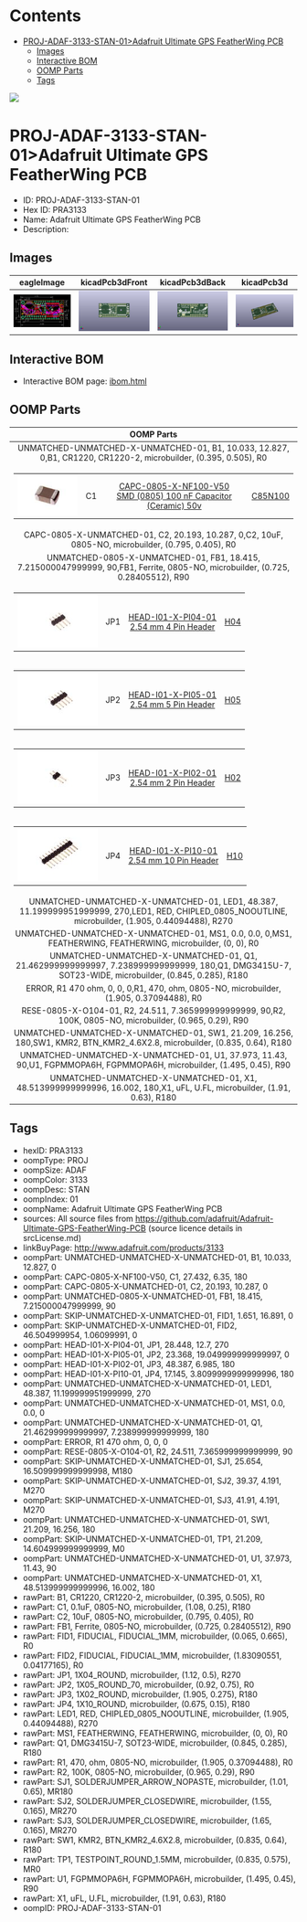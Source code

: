



Contents
========

* [PROJ-ADAF-3133-STAN-01>Adafruit Ultimate GPS FeatherWing PCB](#proj-adaf-3133-stan-01adafruit-ultimate-gps-featherwing-pcb)
	* [Images](#images)
	* [Interactive BOM](#interactive-bom)
	* [OOMP Parts](#oomp-parts)
	* [Tags](#tags)
  
![][im]
# PROJ-ADAF-3133-STAN-01>Adafruit Ultimate GPS FeatherWing PCB

- ID: PROJ-ADAF-3133-STAN-01
- Hex ID: PRA3133
- Name: Adafruit Ultimate GPS FeatherWing PCB
- Description: 

## Images
  
  

|eagleImage|kicadPcb3dFront|kicadPcb3dBack|kicadPcb3d|
| :---: | :---: | :---: | :---: |
|[![eagleImage](eagleImage_140.png)](eagleImage_600.png)|[![kicadPcb3dFront](kicadPcb3dFront_140.png)](kicadPcb3dFront_600.png)|[![kicadPcb3dBack](kicadPcb3dBack_140.png)](kicadPcb3dBack_600.png)|[![kicadPcb3d](kicadPcb3d_140.png)](kicadPcb3d_600.png)|

## Interactive BOM

- Interactive BOM page: [ibom.html](kicad/bom/ibom.html)

## OOMP Parts
  

|OOMP Parts|
| :---: |
|UNMATCHED-UNMATCHED-X-UNMATCHED-01, B1, 10.033, 12.827, 0,B1, CR1220, CR1220-2, microbuilder, (0.395, 0.505), R0|
|<table><tr><td>![CAPC-0805-X-NF100-V50](https://raw.githubusercontent.com/oomlout/oomlout_OOMP_parts/main/CAPC-0805-X-NF100-V50/image_140.jpg)</td><td> C1</td><td>[CAPC-0805-X-NF100-V50<br>SMD (0805) 100 nF Capacitor (Ceramic) 50v](https://github.com/oomlout/oomlout_OOMP_parts/tree/main/CAPC-0805-X-NF100-V50/)</td><td>[C85N100](https://github.com/oomlout/oomlout_OOMP_parts/tree/main/CAPC-0805-X-NF100-V50/)</td></tr></table>|
|CAPC-0805-X-UNMATCHED-01, C2, 20.193, 10.287, 0,C2, 10uF, 0805-NO, microbuilder, (0.795, 0.405), R0|
|UNMATCHED-0805-X-UNMATCHED-01, FB1, 18.415, 7.215000047999999, 90,FB1, Ferrite, 0805-NO, microbuilder, (0.725, 0.28405512), R90|
|<table><tr><td>![HEAD-I01-X-PI04-01](https://raw.githubusercontent.com/oomlout/oomlout_OOMP_parts/main/HEAD-I01-X-PI04-01/image_140.jpg)</td><td> JP1</td><td>[HEAD-I01-X-PI04-01<br>2.54 mm 4 Pin Header](https://github.com/oomlout/oomlout_OOMP_parts/tree/main/HEAD-I01-X-PI04-01/)</td><td>[H04](https://github.com/oomlout/oomlout_OOMP_parts/tree/main/HEAD-I01-X-PI04-01/)</td></tr></table>|
|<table><tr><td>![HEAD-I01-X-PI05-01](https://raw.githubusercontent.com/oomlout/oomlout_OOMP_parts/main/HEAD-I01-X-PI05-01/image_140.jpg)</td><td> JP2</td><td>[HEAD-I01-X-PI05-01<br>2.54 mm 5 Pin Header](https://github.com/oomlout/oomlout_OOMP_parts/tree/main/HEAD-I01-X-PI05-01/)</td><td>[H05](https://github.com/oomlout/oomlout_OOMP_parts/tree/main/HEAD-I01-X-PI05-01/)</td></tr></table>|
|<table><tr><td>![HEAD-I01-X-PI02-01](https://raw.githubusercontent.com/oomlout/oomlout_OOMP_parts/main/HEAD-I01-X-PI02-01/image_140.jpg)</td><td> JP3</td><td>[HEAD-I01-X-PI02-01<br>2.54 mm 2 Pin Header](https://github.com/oomlout/oomlout_OOMP_parts/tree/main/HEAD-I01-X-PI02-01/)</td><td>[H02](https://github.com/oomlout/oomlout_OOMP_parts/tree/main/HEAD-I01-X-PI02-01/)</td></tr></table>|
|<table><tr><td>![HEAD-I01-X-PI10-01](https://raw.githubusercontent.com/oomlout/oomlout_OOMP_parts/main/HEAD-I01-X-PI10-01/image_140.jpg)</td><td> JP4</td><td>[HEAD-I01-X-PI10-01<br>2.54 mm 10 Pin Header](https://github.com/oomlout/oomlout_OOMP_parts/tree/main/HEAD-I01-X-PI10-01/)</td><td>[H10](https://github.com/oomlout/oomlout_OOMP_parts/tree/main/HEAD-I01-X-PI10-01/)</td></tr></table>|
|UNMATCHED-UNMATCHED-X-UNMATCHED-01, LED1, 48.387, 11.199999951999999, 270,LED1, RED, CHIPLED_0805_NOOUTLINE, microbuilder, (1.905, 0.44094488), R270|
|UNMATCHED-UNMATCHED-X-UNMATCHED-01, MS1, 0.0, 0.0, 0,MS1, FEATHERWING, FEATHERWING, microbuilder, (0, 0), R0|
|UNMATCHED-UNMATCHED-X-UNMATCHED-01, Q1, 21.462999999999997, 7.238999999999999, 180,Q1, DMG3415U-7, SOT23-WIDE, microbuilder, (0.845, 0.285), R180|
|ERROR, R1 470 ohm, 0, 0, 0,R1, 470, ohm, 0805-NO, microbuilder, (1.905, 0.37094488), R0|
|RESE-0805-X-O104-01, R2, 24.511, 7.365999999999999, 90,R2, 100K, 0805-NO, microbuilder, (0.965, 0.29), R90|
|UNMATCHED-UNMATCHED-X-UNMATCHED-01, SW1, 21.209, 16.256, 180,SW1, KMR2, BTN_KMR2_4.6X2.8, microbuilder, (0.835, 0.64), R180|
|UNMATCHED-UNMATCHED-X-UNMATCHED-01, U1, 37.973, 11.43, 90,U1, FGPMMOPA6H, FGPMMOPA6H, microbuilder, (1.495, 0.45), R90|
|UNMATCHED-UNMATCHED-X-UNMATCHED-01, X1, 48.513999999999996, 16.002, 180,X1, uFL, U.FL, microbuilder, (1.91, 0.63), R180|

## Tags

- hexID: PRA3133
- oompType: PROJ
- oompSize: ADAF
- oompColor: 3133
- oompDesc: STAN
- oompIndex: 01
- oompName: Adafruit Ultimate GPS FeatherWing PCB
- sources: All source files from https://github.com/adafruit/Adafruit-Ultimate-GPS-FeatherWing-PCB (source licence details in srcLicense.md)
- linkBuyPage: http://www.adafruit.com/products/3133
- oompPart: UNMATCHED-UNMATCHED-X-UNMATCHED-01, B1, 10.033, 12.827, 0
- oompPart: CAPC-0805-X-NF100-V50, C1, 27.432, 6.35, 180
- oompPart: CAPC-0805-X-UNMATCHED-01, C2, 20.193, 10.287, 0
- oompPart: UNMATCHED-0805-X-UNMATCHED-01, FB1, 18.415, 7.215000047999999, 90
- oompPart: SKIP-UNMATCHED-X-UNMATCHED-01, FID1, 1.651, 16.891, 0
- oompPart: SKIP-UNMATCHED-X-UNMATCHED-01, FID2, 46.504999954, 1.06099991, 0
- oompPart: HEAD-I01-X-PI04-01, JP1, 28.448, 12.7, 270
- oompPart: HEAD-I01-X-PI05-01, JP2, 23.368, 19.049999999999997, 0
- oompPart: HEAD-I01-X-PI02-01, JP3, 48.387, 6.985, 180
- oompPart: HEAD-I01-X-PI10-01, JP4, 17.145, 3.8099999999999996, 180
- oompPart: UNMATCHED-UNMATCHED-X-UNMATCHED-01, LED1, 48.387, 11.199999951999999, 270
- oompPart: UNMATCHED-UNMATCHED-X-UNMATCHED-01, MS1, 0.0, 0.0, 0
- oompPart: UNMATCHED-UNMATCHED-X-UNMATCHED-01, Q1, 21.462999999999997, 7.238999999999999, 180
- oompPart: ERROR, R1 470 ohm, 0, 0, 0
- oompPart: RESE-0805-X-O104-01, R2, 24.511, 7.365999999999999, 90
- oompPart: SKIP-UNMATCHED-X-UNMATCHED-01, SJ1, 25.654, 16.509999999999998, M180
- oompPart: SKIP-UNMATCHED-X-UNMATCHED-01, SJ2, 39.37, 4.191, M270
- oompPart: SKIP-UNMATCHED-X-UNMATCHED-01, SJ3, 41.91, 4.191, M270
- oompPart: UNMATCHED-UNMATCHED-X-UNMATCHED-01, SW1, 21.209, 16.256, 180
- oompPart: SKIP-UNMATCHED-X-UNMATCHED-01, TP1, 21.209, 14.604999999999999, M0
- oompPart: UNMATCHED-UNMATCHED-X-UNMATCHED-01, U1, 37.973, 11.43, 90
- oompPart: UNMATCHED-UNMATCHED-X-UNMATCHED-01, X1, 48.513999999999996, 16.002, 180
- rawPart: B1, CR1220, CR1220-2, microbuilder, (0.395, 0.505), R0
- rawPart: C1, 0.1uF, 0805-NO, microbuilder, (1.08, 0.25), R180
- rawPart: C2, 10uF, 0805-NO, microbuilder, (0.795, 0.405), R0
- rawPart: FB1, Ferrite, 0805-NO, microbuilder, (0.725, 0.28405512), R90
- rawPart: FID1, FIDUCIAL, FIDUCIAL_1MM, microbuilder, (0.065, 0.665), R0
- rawPart: FID2, FIDUCIAL, FIDUCIAL_1MM, microbuilder, (1.83090551, 0.04177165), R0
- rawPart: JP1, 1X04_ROUND, microbuilder, (1.12, 0.5), R270
- rawPart: JP2, 1X05_ROUND_70, microbuilder, (0.92, 0.75), R0
- rawPart: JP3, 1X02_ROUND, microbuilder, (1.905, 0.275), R180
- rawPart: JP4, 1X10_ROUND, microbuilder, (0.675, 0.15), R180
- rawPart: LED1, RED, CHIPLED_0805_NOOUTLINE, microbuilder, (1.905, 0.44094488), R270
- rawPart: MS1, FEATHERWING, FEATHERWING, microbuilder, (0, 0), R0
- rawPart: Q1, DMG3415U-7, SOT23-WIDE, microbuilder, (0.845, 0.285), R180
- rawPart: R1, 470, ohm, 0805-NO, microbuilder, (1.905, 0.37094488), R0
- rawPart: R2, 100K, 0805-NO, microbuilder, (0.965, 0.29), R90
- rawPart: SJ1, SOLDERJUMPER_ARROW_NOPASTE, microbuilder, (1.01, 0.65), MR180
- rawPart: SJ2, SOLDERJUMPER_CLOSEDWIRE, microbuilder, (1.55, 0.165), MR270
- rawPart: SJ3, SOLDERJUMPER_CLOSEDWIRE, microbuilder, (1.65, 0.165), MR270
- rawPart: SW1, KMR2, BTN_KMR2_4.6X2.8, microbuilder, (0.835, 0.64), R180
- rawPart: TP1, TESTPOINT_ROUND_1.5MM, microbuilder, (0.835, 0.575), MR0
- rawPart: U1, FGPMMOPA6H, FGPMMOPA6H, microbuilder, (1.495, 0.45), R90
- rawPart: X1, uFL, U.FL, microbuilder, (1.91, 0.63), R180
- oompID: PROJ-ADAF-3133-STAN-01



[im]: kicadPcb3d_450.png
